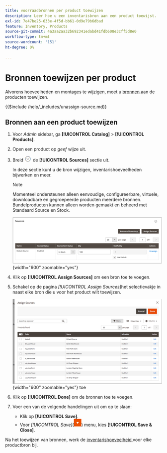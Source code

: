 ```yaml
---
title: voorraadbronnen per product toewijzen
description: Leer hoe u een inventarisbron aan een product toewijst.
exl-id: 7e47be25-633e-4f5d-bb61-0d9e79b6dbad
feature: Inventory, Products
source-git-commit: 4a3aa2aa32b692341edabd41fdb608e3cff5d8e0
workflow-type: tm+mt
source-wordcount: '151'
ht-degree: 0%

---
```


# Bronnen toewijzen per product

Alvorens hoeveelheden en montages te wijzigen, moet u [ bronnen ](sources-manage.md) aan de producten toewijzen.

{{$include /help/_includes/unassign-source.md}}

## Bronnen aan een product toewijzen

1. Voor _Admin_ sidebar, ga **[!UICONTROL Catalog]** > **[!UICONTROL Products]**.

1. Open een product op _geef_ wijze uit.

1. Breid ![ selecteur van de Uitbreiding ](../assets/icon-display-expand.png) de **[!UICONTROL Sources]** sectie uit.

   In deze sectie kunt u de bron wijzigen, inventarishoeveelheden bijwerken en meer.

   >[!NOTE]
   >
   >Momenteel ondersteunen alleen eenvoudige, configureerbare, virtuele, downloadbare en gegroepeerde producten meerdere bronnen. Bundelproducten kunnen alleen worden gemaakt en beheerd met Standaard Source en Stock.

   ![ sectie van de Bronnen van het Product ](assets/inventory-product-sources-before.png){width="600" zoomable="yes"}

1. Klik op **[!UICONTROL Assign Sources]** om een bron toe te voegen.

1. Schakel op de pagina _[!UICONTROL Assign Sources]_&#x200B;het selectievakje in naast elke bron die u voor het product wilt toewijzen.

   ![ Product - wijs bronnen ](assets/inventory-product-assign-sources.png){width="600" zoomable="yes"} toe

1. Klik op **[!UICONTROL Done]** om de bronnen toe te voegen.

1. Voer een van de volgende handelingen uit om op te slaan:

   - Klik op **[!UICONTROL Save]**.
   - Voor _[!UICONTROL Save]_(![ menupijl ](../assets/icon-menu-down-arrow-red.png)) menu, kies **[!UICONTROL Save & Close]**.

Na het toewijzen van bronnen, werk de [ inventarishoeveelheid ](quantities-assign-per-product.md) voor elke productbron bij.

<!-- Last updated from includes: 2022-08-30 15:36:09 -->
